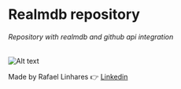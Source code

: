# Realmdb repository
###### Repository with realmdb and github api integration

![Alt text](https://github.githubassets.com/images/modules/open_graph/github-mark.png)

Made by Rafael Linhares 👉 [Linkedin](https://www.linkedin.com/in/rafael-linhares-js/)




